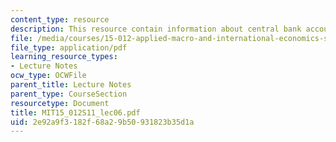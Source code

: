 ```yaml
---
content_type: resource
description: This resource contain information about central bank accounting.
file: /media/courses/15-012-applied-macro-and-international-economics-spring-2011/2e92a9f3182f68a29b50931823b35d1a_MIT15_012S11_lec06.pdf
file_type: application/pdf
learning_resource_types:
- Lecture Notes
ocw_type: OCWFile
parent_title: Lecture Notes
parent_type: CourseSection
resourcetype: Document
title: MIT15_012S11_lec06.pdf
uid: 2e92a9f3-182f-68a2-9b50-931823b35d1a
---
```

